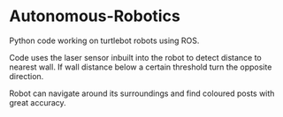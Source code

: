 # Autonomous-Robotics
Python code working on turtlebot robots using ROS.

Code uses the laser sensor inbuilt into the robot to detect distance to nearest wall. If wall distance below a certain threshold turn the opposite direction.


Robot can navigate around its surroundings and find coloured posts with great accuracy.

